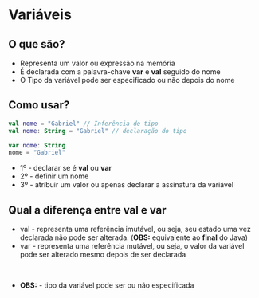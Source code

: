 # Variáveis

## O que são?

* Representa um valor ou expressão na memória
* É declarada com a palavra-chave **var** e **val** seguido do nome
* O Tipo da variável pode ser especificado ou não depois do nome

## Como usar?

```kotlin
val nome = "Gabriel" // Inferência de tipo
val nome: String = "Gabriel" // declaração do tipo

var nome: String
nome = "Gabriel"
```

* 1º - declarar se é **val** ou **var**
* 2º - definir um nome
* 3º - atribuir um valor ou apenas declarar a assinatura da variável

## Qual a diferença entre **val**  e **var**

* val - representa uma referência imutável, ou seja, seu estado uma vez declarada não pode ser alterada. (**OBS:** equivalente ao **final** do Java)
* var - representa uma referência mutável, ou seja, o valor da variável pode ser alterado mesmo depois de ser declarada

<br>

* **OBS:** - tipo da variável pode ser ou não especificada
